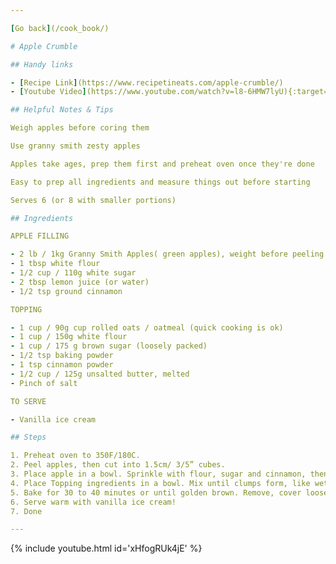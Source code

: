 ```yaml
---

[Go back](/cook_book/)

# Apple Crumble

## Handy links

- [Recipe Link](https://www.recipetineats.com/apple-crumble/)
- [Youtube Video](https://www.youtube.com/watch?v=l8-6HMW7lyU){:target="\_blank"}

## Helpful Notes & Tips

Weigh apples before coring them

Use granny smith zesty apples

Apples take ages, prep them first and preheat oven once they're done

Easy to prep all ingredients and measure things out before starting

Serves 6 (or 8 with smaller portions)

## Ingredients

APPLE FILLING

- 2 lb / 1kg Granny Smith Apples( green apples), weight before peeling
- 1 tbsp white flour
- 1/2 cup / 110g white sugar
- 2 tbsp lemon juice (or water)
- 1/2 tsp ground cinnamon

TOPPING

- 1 cup / 90g cup rolled oats / oatmeal (quick cooking is ok)
- 1 cup / 150g white flour
- 1 cup / 175 g brown sugar (loosely packed)
- 1/2 tsp baking powder
- 1 tsp cinnamon powder
- 1/2 cup / 125g unsalted butter, melted
- Pinch of salt

TO SERVE

- Vanilla ice cream

## Steps

1. Preheat oven to 350F/180C.
2. Peel apples, then cut into 1.5cm/ 3/5” cubes.
3. Place apple in a bowl. Sprinkle with flour, sugar and cinnamon, then pour over lemon juice. Toss, then spread out evenly I'm a 1.5 litre/1.5 quart baking dish.
4. Place Topping ingredients in a bowl. Mix until clumps form, like wet sand (see video). Spread over the apples, crumbling with fingers if required to get that crumbly topping.
5. Bake for 30 to 40 minutes or until golden brown. Remove, cover loosely with foil to keep warm and let stand for 10 minutes before serving (let's the apple filling come together).
6. Serve warm with vanilla ice cream!
7. Done

---
```


{% include youtube.html id='xHfogRUk4jE' %}
